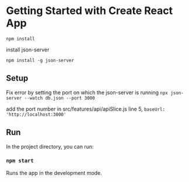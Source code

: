 # Getting Started with Create React App

`npm install`

install json-server

`npm install -g json-server`

## Setup

Fix error by setting the port on which the json-server is running
`npx json-server --watch db.json --port 3000`

add the port number in src/features/api/apiSlice.js line 5, 
`baseUrl: 'http://localhost:3000' `

## Run

In the project directory, you can run:

### `npm start`

Runs the app in the development mode.
